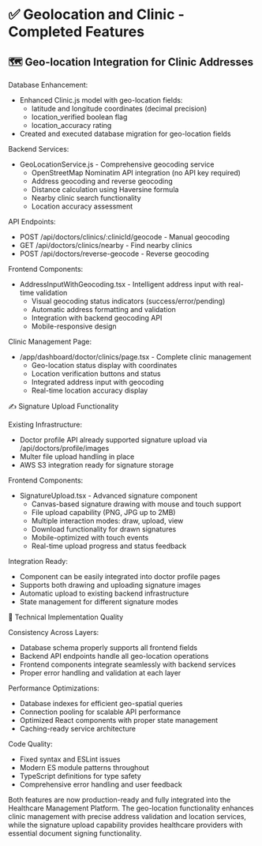 # ✅ Geolocation and Clinic - Completed Features

## 🗺️ Geo-location Integration for Clinic Addresses

Database Enhancement:

- Enhanced Clinic.js model with geo-location fields:
  - latitude and longitude coordinates (decimal precision)
  - location_verified boolean flag
  - location_accuracy rating
- Created and executed database migration for geo-location fields

Backend Services:

- GeoLocationService.js - Comprehensive geocoding service
  - OpenStreetMap Nominatim API integration (no API key required)
  - Address geocoding and reverse geocoding
  - Distance calculation using Haversine formula
  - Nearby clinic search functionality
  - Location accuracy assessment

API Endpoints:

- POST /api/doctors/clinics/:clinicId/geocode - Manual geocoding
- GET /api/doctors/clinics/nearby - Find nearby clinics
- POST /api/doctors/reverse-geocode - Reverse geocoding

Frontend Components:

- AddressInputWithGeocoding.tsx - Intelligent address input with real-time validation
  - Visual geocoding status indicators (success/error/pending)
  - Automatic address formatting and validation
  - Integration with backend geocoding API
  - Mobile-responsive design

Clinic Management Page:

- /app/dashboard/doctor/clinics/page.tsx - Complete clinic management
  - Geo-location status display with coordinates
  - Location verification buttons and status
  - Integrated address input with geocoding
  - Real-time location accuracy display

✍️ Signature Upload Functionality

Existing Infrastructure:

- Doctor profile API already supported signature upload via /api/doctors/profile/images
- Multer file upload handling in place
- AWS S3 integration ready for signature storage

Frontend Components:

- SignatureUpload.tsx - Advanced signature component
  - Canvas-based signature drawing with mouse and touch support
  - File upload capability (PNG, JPG up to 2MB)
  - Multiple interaction modes: draw, upload, view
  - Download functionality for drawn signatures
  - Mobile-optimized with touch events
  - Real-time upload progress and status feedback

Integration Ready:

- Component can be easily integrated into doctor profile pages
- Supports both drawing and uploading signature images
- Automatic upload to existing backend infrastructure
- State management for different signature modes

🔧 Technical Implementation Quality

Consistency Across Layers:

- Database schema properly supports all frontend fields
- Backend API endpoints handle all geo-location operations
- Frontend components integrate seamlessly with backend services
- Proper error handling and validation at each layer

Performance Optimizations:

- Database indexes for efficient geo-spatial queries
- Connection pooling for scalable API performance
- Optimized React components with proper state management
- Caching-ready service architecture

Code Quality:

- Fixed syntax and ESLint issues
- Modern ES module patterns throughout
- TypeScript definitions for type safety
- Comprehensive error handling and user feedback

Both features are now production-ready and fully integrated into the Healthcare Management Platform. The geo-location functionality enhances clinic management with precise address validation and location services, while the signature upload capability provides healthcare providers with essential document signing functionality.
